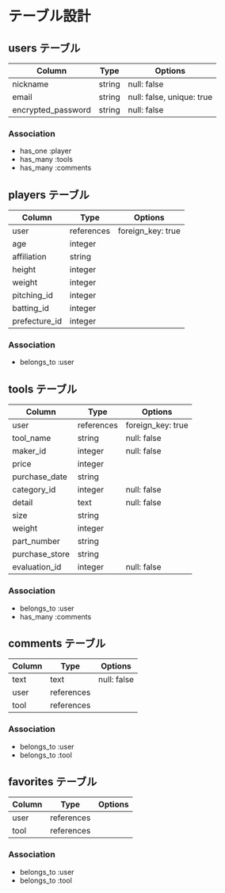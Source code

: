 # テーブル設計

## users テーブル

| Column             | Type    | Options                   |
| -------------------| ------- | ------------------------- |
| nickname           | string  | null: false               |
| email              | string  | null: false, unique: true |
| encrypted_password | string  | null: false               |

### Association

- has_one :player
- has_many :tools
- has_many :comments

## players テーブル

| Column        | Type       | Options           |
| --------------| ---------- | ----------------- |
| user          | references | foreign_key: true |
| age           |  integer   |                   |
| affiliation   |   string   |                   |
| height        |  integer   |                   |
| weight        |  integer   |                   |
| pitching_id   |  integer   |                   |
| batting_id    |  integer   |                   |
| prefecture_id |  integer   |                   |

### Association

- belongs_to :user

## tools テーブル

| Column          | Type       | Options           |
| --------------- | ---------- | ----------------- |
| user            | references | foreign_key: true |
| tool_name       |   string   | null: false       |
| maker_id        |  integer   | null: false       |
| price           |   integer  |                   |
| purchase_date   |   string   |                   |
| category_id     |   integer  | null: false       |
| detail          |    text    | null: false       |
| size            |   string   |                   |
| weight          |   integer  |                   |
| part_number     |   string   |                   |
| purchase_store  |   string   |                   |
| evaluation_id   |  integer   | null: false       |

### Association

- belongs_to :user
- has_many :comments

## comments テーブル

| Column    | Type       | Options     |
| --------- | ---------- | ----------- |
| text      |    text    | null: false |
| user      | references |             |
| tool      | references |             |

### Association

- belongs_to :user
- belongs_to :tool

## favorites テーブル

| Column    | Type       | Options     |
| --------- | ---------- | ----------- |
| user      | references |             |
| tool      | references |             |

### Association

- belongs_to :user
- belongs_to :tool
